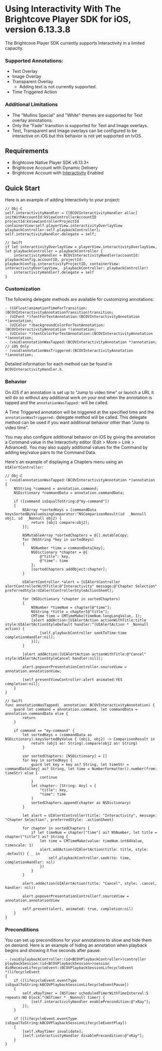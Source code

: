 # Using Interactivity With The Brightcove Player SDK for iOS, version 6.13.3.8

The Brightcove Player SDK currently supports Interactivity in a limited capacity.

### Supported Annotations:

* Text Overlay
* Image Overlay
* Transparent Overlay
    * Adding text is not currently supported.
* Time Triggered Action

### Additional Limitations

* The "Mullins Special" and "White" themes are supported for Text overlay annotations.
* Only the "Fade" transition is supported for Text and Image overlays.
* Text, Transparent and Image overlays can be configured to be interactive on iOS but this behavior is not yet supported on tvOS.

## Requirements

- Brightcove Native Player SDK v6.13.3+
- Brightcove Account with Dynamic Delivery
- Brightcove Account with [Interactivity](https://www.brightcove.com/en/products/interactivity) Enabled

## Quick Start

Here is an example of adding Interactivity to your project:

```
// Obj-C
self.interactivityHandler = [[BCOVInteractivityHandler alloc] initWithAccountId:kViewControllerAccountID projectId:kViewControllerProjectId containerView:self.playerView.interactivityOverlayView playbackController:self.playbackController];
self.interactivityHandler.delegate = self;
```

```
// Swift
if let interactivityOverlayView = playerView.interactivityOverlayView, let playbackController = playbackController {
    interactivityHandler = BCOVInteractivityHandler(accountId: playbackConfig.accountID, projectId: playbackConfig.interactivityProjectID, containerView: interactivityOverlayView,  playbackController: playbackController)
    interactivityHandler?.delegate = self
}
```

### Customization

The following delegate methods are available for customizing annotations:

```
- (CGFloat)animationTimeForTransition:(BCOVInteractivityAnnotationTransition)transition;
- (UIFont *)fontForTextAnnotation:(BCOVInteractivityAnnotation *)annotation;
- (UIColor *)backgroundColorForTextAnnotation:(BCOVInteractivityAnnotation *)annotation;
- (UIColor *)textColorForTextAnnotation:(BCOVInteractivityAnnotation *)annotation;
- (void)annotationWasTapped:(BCOVInteractivityAnnotation *)annotation; // iOS Only
- (void)annotationWasTriggered:(BCOVInteractivityAnnotation *)annotation;
```

Detailed information for each method can be found in `BCOVInteractivityHandler.h`.

### Behavior

On iOS if an annotation is set up to "Jump to video time" or launch a URL it will do so without any additional work on your end when the annotation is tapped and the `annotationWasTapped:` will be called.

A Time Triggered annotation will be triggered at the specified time and the `annotationWasTriggered:` delegate method will be called. This delegate method can be used if you want additional behavior other than "Jump to video time".

You may also configure additional behavior on iOS by giving the annotation a Command value in the Interactivity editor (Edit > More > Link > Advanced). You may also supply additional values for the Command by adding key/value pairs to the Command Data.

Here's an example of displaying a Chapters menu using an `UIAlertController`:

```
// Obj-C
- (void)annotationWasTapped:(BCOVInteractivityAnnotation *)annotation
{
    NSString *command = annotation.command;
    NSDictionary *commandData = annotation.commandData;

    if ([command isEqualToString:@"my-command"])
    {
        NSArray *sortedKeys = [commandData keysSortedByValueUsingComparator:^NSComparisonResult(id  _Nonnull obj1, id  _Nonnull obj2) {
            return [obj1 compare:obj2];
        }];

        NSMutableArray *sortedChapters = @[].mutableCopy;
        for (NSString *key in sortedKeys)
        {
            NSNumber *time = commandData[key];
            NSDictionary *chapter = @{
                @"title": key,
                @"time": time
            };
            [sortedChapters addObject:chapter];
        }

        UIAlertController *alert = [UIAlertController alertControllerWithTitle:@"Interactivity" message:@"Chapter Selection" preferredStyle:UIAlertControllerStyleActionSheet];

        for (NSDictionary *chapter in sortedChapters)
        {
            NSNumber *timeNum = chapter[@"time"];
            NSString *title = chapter[@"title"];
            CMTime time = CMTimeMake(timeNum.longLongValue, 1);
            [alert addAction:[UIAlertAction actionWithTitle:title style:UIAlertActionStyleDefault handler:^(UIAlertAction * _Nonnull action) {
                [self.playbackController seekToTime:time completionHandler:nil];
            }]];
        }

        [alert addAction:[UIAlertAction actionWithTitle:@"Cancel" style:UIAlertActionStyleCancel handler:nil]];

        alert.popoverPresentationController.sourceView = annotation.annotationView;

        [self presentViewController:alert animated:YES completion:nil];
    }
}
```

```
// Swift
func annotationWasTapped(_ annotation: BCOVInteractivityAnnotation) {
    guard let command = annotation.command, let commandData = annotation.commandData else {
        return
    }

    if command == "my-command" {
        let sortedKeys = (commandData as NSDictionary).keysSortedByValue { (obj1, obj2) -> ComparisonResult in
            return (obj1 as! String).compare(obj2 as! String)
        }

        var sortedChapters: [NSDictionary] = []
        for key in sortedKeys {
            guard let key = key as? String, let timeStr = commandData[key] as? String, let time = NumberFormatter().number(from: timeStr) else {
                continue
            }
            let chapter: [String: Any] = [
                "title": key,
                "time": time
            ]
            sortedChapters.append(chapter as NSDictionary)
        }

        let alert = UIAlertController(title: "Interactivity", message: "Chapter Selection", preferredStyle: .actionSheet)

        for chapter in sortedChapters {
            if let timeNum = chapter["time"] as? NSNumber, let title = chapter["title"] as? String {
                let time = CMTimeMake(value: timeNum.int64Value, timescale: 1)
                alert.addAction(UIAlertAction(title: title, style: .default) { _ in
                    self.playbackController.seek(to: time, completionHandler: nil)
                })
            }
        }

        alert.addAction(UIAlertAction(title: "Cancel", style: .cancel, handler: nil))

        alert.popoverPresentationController?.sourceView = annotation.annotationView

        self.present(alert, animated: true, completion:nil)
    }
}
```

### Preconditions

You can set up preconditions for your annotations to show and hide them on demand. Here is an example of hiding an annotation when playback begins and showing it five seconds after pause:

```
- (void)playbackController:(id<BCOVPlaybackController>)controller playbackSession:(id<BCOVPlaybackSession>)session didReceiveLifecycleEvent:(BCOVPlaybackSessionLifecycleEvent *)lifecycleEvent
{
    if ([lifecycleEvent.eventType isEqualToString:kBCOVPlaybackSessionLifecycleEventPause])
    {
        self.xRayTimer = [NSTimer scheduledTimerWithTimeInterval:5 repeats:NO block:^(NSTimer * _Nonnull timer) {
            [self.interactivityHandler enablePrecondition:@"xRay"];
        }];
    }

    if ([lifecycleEvent.eventType isEqualToString:kBCOVPlaybackSessionLifecycleEventPlay])
    {
        [self.xRayTimer invalidate];
        [self.interactivityHandler disablePrecondition:@"xRay"];
    }
}
```
